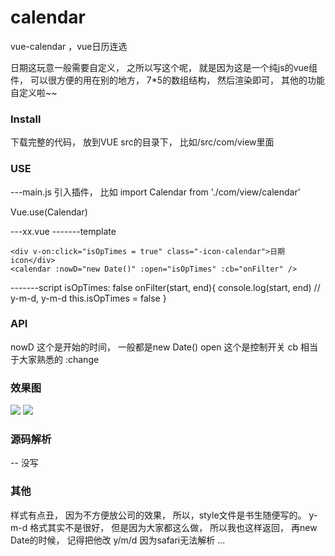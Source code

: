 # calendar
vue-calendar ，vue日历连选

日期这玩意一般需要自定义， 之所以写这个呢， 就是因为这是一个纯js的vue组件， 可以很方便的用在别的地方， 7*5的数组结构， 然后渲染即可， 其他的功能自定义啦~~

### Install
下载完整的代码， 放到VUE src的目录下， 比如/src/com/view里面

### USE
---main.js
引入插件， 比如
import Calendar from './com/view/calendar'

Vue.use(Calendar)

---xx.vue
-------template
```
<div v-on:click="isOpTimes = true" class="-icon-calendar">日期icon</div>
<calendar :nowD="new Date()" :open="isOpTimes" :cb="onFilter" />
```
-------script
isOpTimes: false
onFilter(start, end){
  console.log(start, end) // y-m-d, y-m-d
  this.isOpTimes = false
}

### API
nowD  这个是开始的时间， 一般都是new Date()
open  这个是控制开关
cb    相当于大家熟悉的 :change

### 效果图

![](https://upload-images.jianshu.io/upload_images/6759456-0384632a4193ba0e.PNG?imageMogr2/auto-orient/strip%7CimageView2/2/w/1240)
![](https://upload-images.jianshu.io/upload_images/6759456-381b9773db0b4daa.png?imageMogr2/auto-orient/strip%7CimageView2/2/w/1240)


### 源码解析
-- 没写
### 其他
样式有点丑， 因为不方便放公司的效果， 所以，style文件是书生随便写的。
y-m-d 格式其实不是很好， 但是因为大家都这么做， 所以我也这样返回， 再new Date的时候， 记得把他改 y/m/d  因为safari无法解析
...
